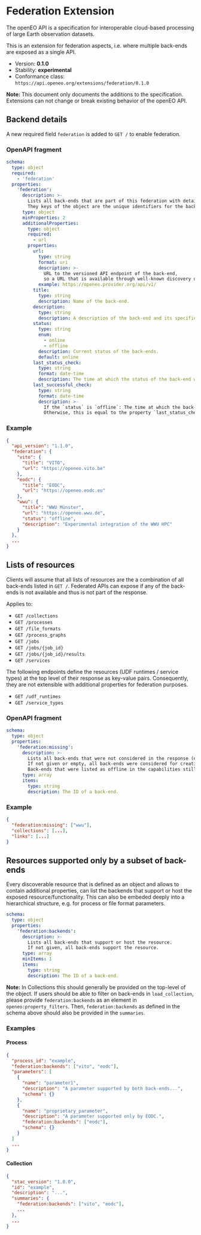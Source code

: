 # Federation Extension

The openEO API is a specification for interoperable cloud-based processing of large Earth observation datasets.

This is an extension for federation aspects, i.e. where multiple back-ends are exposed as a single API.

- Version: **0.1.0**
- Stability: **experimental**
- Conformance class: `https://api.openeo.org/extensions/federation/0.1.0`

**Note:** This document only documents the additions to the specification.
Extensions can not change or break existing behavior of the openEO API.

## Backend details

A new required field `federation` is added to `GET /` to enable federation.

### OpenAPI fragment

```yaml
schema:
  type: object
  required:
    - 'federation'
  properties:
    'federation':
      description: >-
        Lists all back-ends that are part of this federation with details.
        They keys of the object are the unique identifiers for the back-ends that are returned in sub-sequent requests (see below).
      type: object
      minProperties: 2
      additionalProperties:
        type: object
        required:
          - url
        properties:
          url:
            type: string
            format: uri
            description: >-
              URL to the versioned API endpoint of the back-end,
              so a URL that is available through well-known discovery on the back-end.
            example: https://openeo.provider.org/api/v1/
          title:
            type: string
            description: Name of the back-end.
          description:
            type: string
            description: A description of the back-end and its specifics.
          status:
            type: string
            enum:
              - online
              - offline
            description: Current status of the back-ends.
            default: online
          last_status_check:
            type: string
            format: date-time
            description: The time at which the status of the back-end was checked last.
          last_successful_check:
            type: string
            format: date-time
            description: >-
              If the `status` is `offline`: The time at which the back-end was checked and available the last time.
              Otherwise, this is equal to the property `last_status_check`.
```

### Example

```json
{
  "api_version": "1.1.0",
  "federation": {
    "vito": {
      "title": "VITO",
      "url": "https://openeo.vito.be"
    },
    "eodc": {
      "title": "EODC",
      "url": "https://openeo.eodc.eu"
    },
    "wwu": {
      "title": "WWU Münster",
      "url": "https://openeo.wwu.de",
      "status": "offline",
      "description": "Experimental integration of the WWU HPC"
    }
  },
  ...
}
```

## Lists of resources

Clients will assume that all lists of resources are the a combination of all back-ends listed in `GET /`.
Federated APIs can expose if any of the back-ends is not available and thus is not part of the response.

Applies to:

- `GET /collections`
- `GET /processes`
- `GET /file_formats`
- `GET /process_graphs`
- `GET /jobs`
- `GET /jobs/{job_id}`
- `GET /jobs/{job_id}/results`
- `GET /services`

The following endpoints define the resources (UDF runtimes / service types) at the top level of their response as key-value pairs.
Consequently, they are not extensible with additional properties for federation purposes.

- `GET /udf_runtimes`
- `GET /service_types`

### OpenAPI fragment

```yaml
schema:
  type: object
  properties:
    'federation:missing':
      description: >-
        Lists all back-ends that were not considered in the response (e.g. because they were not accessible).
        If not given or empty, all back-ends were considered for creating the response.
        Back-ends that were listed as offline in the capabilities still need to be listed here.
      type: array
      items:
        type: string
        description: The ID of a back-end.
```

### Example

```json
{
  "federation:missing": ["wwu"],
  "collections": [...],
  "links": [...]
}
```

## Resources supported only by a subset of back-ends

Every discoverable resource that is defined as an object and allows to contain additional properties, can list the backends that support or host the exposed resource/functionality.
This can also be embeded deeply into a hierarchical structure, e.g. for process or file format parameters.

```yaml
schema:
  type: object
  properties:
    'federation:backends':
      description: >-
        Lists all back-ends that support or host the resource.
        If not given, all back-ends support the resource.
      type: array
      minItems: 1
      items:
        type: string
        description: The ID of a back-end.
```

**Note:** In Collections this should generally be provided on the top-level of the object.
If users should be able to filter on back-ends in `load_collection`, please provide `federation:backends` as an element in `openeo:property_filters`.
Then, `federation:backends` as defined in the schema above should also be provided in the `summaries`.

### Examples

#### Process

```json
{
  "process_id": "example",
  "federation:backends": ["vito", "eodc"],
  "parameters": [
    {
      "name": "parameter1",
      "description": "A parameter supported by both back-ends...",
      "schema": {}
    },
    {
      "name": "proprietary_parameter",
      "description": "A parameter supported only by EODC.",
      "federation:backends": ["eodc"],
      "schema": {}
    }
  ]
  ...
}
```

#### Collection

```json
{
  "stac_version": "1.0.0",
  "id": "example",
  "description": "...",
  "summaries": {
    "federation:backends": ["vito", "eodc"],
    ...
  },
  ...
}
```